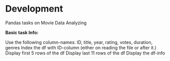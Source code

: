 # Development
Pandas tasks on Movie Data Analyzing

**Basic task Info:**

Use the following column-names: ID, title, year, rating, votes, duration, genres
Index the df with ID-column (either on reading the file or after it.)
Display first 5 rows of the df
Display last 11 rows of the df
Display the df-info

